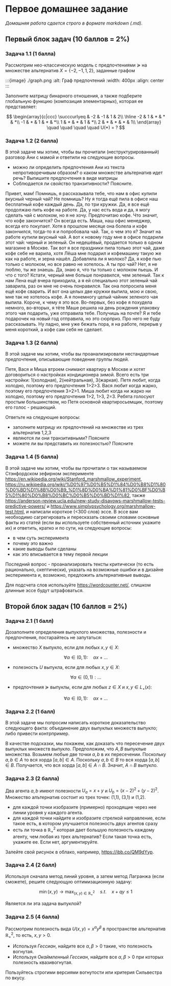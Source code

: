 # Первое домашнее задание

*Домашняя работа сдается строго в формате markdown (.md).*

## Первый блок задач (10 баллов = 2%)

### Задача 1.1 (1 балла)
Рассмотрим нео-классическую модель с предпочтениями $\succcurlyeq$ на множестве альтернатив $X = \{-2, -1, 1, 2\}$, заданные графом 

:::{image} ./graph.png
:alt: Граф предпочтений
:width: 400px
:align: center
:::

Заполните матрицу бинарного отношения, а также подберите глобальную функцию (композиция элементарных), которая ее представляет:

$$ 
\begin{array}{c|ccc}
 \succcurlyeq & -2 & -1 & 1 & 2\\
\hline
-2  & 1  & * & * & *\\
-1  & *  & 1 & * & *\\
1  & *  & *  & 1 & *\\
2 & *  & * & * & 1\\
\end{array} \quad \quad \quad \quad U(*) = ?
$$

### Задача 1.2 (2 балла)

В этой задаче мы хотим, чтобы вы прочитали (неструктурированный)  разговор Ани с мамой и ответили на следующие вопросы.

- можно ли определить предпочтения Ани из текста непротиворечивым образом? о каком множестве альтернатив идет речь? Выпишите предпочтения в виде матрицы
- Соблюдается ли свойство транзитивности? Поясните. 

Привет, мам! Помнишь, я рассказывала тебе, что нам в офис купили вкусный черный чай? Не помнишь? Ну я тогда ещё пила в офисе наш бесплатный кофе каждый день. Да, по три кружки. Да, я все ещё продолжаю пить кофе на работе. Да, у нас есть вода и да, я могу сделать чай с молоком, но я не хочу. Предпочитаю кофе. Что значит, что кофе закончится? Он всегда есть. Маша, наш офис менеджер, всегда его покупает. Хотя в прошлом месяце она болела и кофе закончился, тогда-то я и попробовала чай. Так, о чем это я? Значит на работе купили вкусный чай. А вот к новому году мне в офисе подарили этот чай: черный и зеленый. Он недешёвый, продается только в одном магазине в Москве. Так вот я все праздники пила только этот чай, даже кофе себе не варила, хотя Лёша мне подарил и кофемашину такую же как на работе, и зерна нашёл. Добавляла ли я молоко? Да, я кофе пью только с молоком, но все равно не хотелось. А ты про чай? Нет, я не люблю, ты же знаешь. Да, знаю я, что ты только с молоком пьешь. И что с того? Кстати, черный мне больше понравился, чем зеленый. Так к нам Лена ещё вчера приходила, а я ей специально этот зеленый чай заварила, раз он мне не очень понравился. Так она попросила меня ещё кофе сварить. И вот она целых две кружки выпила, мою и свою, мне так не хотелось кофе. А я понемногу целый чайник зеленого чая выпила. Короче, к чему я это все. Во-первых, без кофе я похудела немного, во-вторых, я тёте Маше решила на день рождения упаковку этого чая подарить, уже отправила тебе. Получишь на почте? Я и тебе подарочек на новый год отправила, но это сюрприз. Про него не буду рассказывать. Ну ладно, мне уже бежать пора, я на работе, перерыв у меня короткий, а кофе сам себя не сделает.

### Задача 1.3 (2 балла)

В этой задаче мы хотим, чтобы вы проанализировали нестандартные предпочтения, описывающие поведение группы людей.

Петя, Вася и Миша втроем снимают квартиру в Москве и хотят договориться о настройках кондиционера зимой. Всего есть три настройки: 1(холодная), 2(нейтральная), 3(жаркая). Петя любит, когда холодно, поэтому его предпочтения 1>2>3. Вася любит когда жарко, поэтому его предпочтения 3>2>1. Миша любит когда ни жарко ни холодно, поэтому его предпочтения 1>2, 1>3, 2=3. Ребята голосуют простым большинством, но Петя основной квартиросьемщик, поэтому его голос - решающий.

Ответьте на следующие вопросы:
- заполните матрицу их предпочтений на множестве из трех альтернатив 1,2,3
- являются ли они транзитивными? Поясните
- можете ли вы представить их полезностью? Поясните

### Задача 1.4 (5 балла)

В этой задаче мы хотим, чтобы вы прочитали о так называемом Стэнфордском зефирном эксперименте https://en.wikipedia.org/wiki/Stanford_marshmallow_experiment, https://ru.wikipedia.org/wiki/%D0%97%D0%B5%D1%84%D0%B8%D1%80%D0%BD%D1%8B%D0%B9_%D1%8D%D0%BA%D1%81%D0%BF%D0%B5%D1%80%D0%B8%D0%BC%D0%B5%D0%BD%D1%82, также https://anderson-review.ucla.edu/new-study-disavows-marshmallow-tests-predictive-powers/ и https://www.simplypsychology.org/marshmallow-test.html, и написали короткое (<300 слов) эссе. В эссе вам необходимо сагрегировать и пересказать своими словами основные факты из статей (если вы используете собственный источник укажите их) и ответить, кратко и по сути, на следующие вопросы:

- в чем суть эксперимента
- почему это важно
- какие выводы были сделаны
- как это вписывается в тему первой лекции

Последний вопрос - проанализировать тексты критически (то есть рационально, скептически), указать на возможные ошибки и в дизайне эксперимента и, возможно, предложить альтернативные выводы.

Для подсчета слов используйте https://wordcounter.net/, слишком длинные эссе будут штрафоваться.

## Второй блок задач (10 баллов = 2%)

### Задача 2.1 (1 балл)

Дозаполните определения выпуклого множества, полезности и предпочтения, постарайтесь не запутаться:

- множество $X$ выпукло, если для любых $x,y \in X$: 

$$\forall \alpha \in (0,1): \quad \alpha x + \ldots$$

- полезность $U$ выпуклa, если для любых $x,y \in X$: 

$$\forall \alpha \in (0,1): \ldots$$

- предпочтения $\succcurlyeq$ выпуклы, если для любых $z \in X$ и $x, y \in L_{+}(x)$: 

$$ \forall \alpha \in (0,1): \quad \alpha x + \ldots$$

### Задача 2.2 (1 балл)

В этой задаче мы попросим написать короткое доказательство следующего факта: объединение двух выпуклых множеств выпукло; либо привести контрпример.

В качестве подсказки, мы покажем, как доказать что пересечение двух выпуклых множеств выпукло. Предположим, что $A,B$ выпуклые множества. Возьмем любые две точки $a,b$ в их пересечении. Поскольку $a,b \in A$ то вся хорда $[a,b] \in A$. Поскольку $a,b \in B$ то вся хорда $[a,b] \in B$. Получается, что вся хорда $[a,b] \in A \cap B$. Значит, $A \cap B$ выпукло.

### Задача 2.3 (2 баллa)

Два агента $a,b$ имеют полезности $U_a = x+y$ и $U_b = (x-2)^2 + (y-2)^2$. Множество алътернатив состоит из трех точек: (1,1), (3,1) и (1,2).

- для каждой точки изобразите (примерно) проходящие через нее линии уровня у каждого агента.
- для каждой точки найдите и изобразите стрелкой направление, если такое есть, в котором улучшается полезность двух агентов сразу
- есть ли точка в $\mathbb{R}^2_+$ которая дает большую полезность каждому агенту, чем любая из трех альтернатив? Если такая точка есть, укажите ее. Если нет, аргументируйте.

Залейте свой рисунок в облако, например, https://ibb.co/QM9dYyp.

### Задача 2.4 (2 балл)

Используя сначала метод линий уровня, а затем метод Лагранжа (если сможете), решите следующую оптимизационную задачу:

$$ 
\min(x, y) \to \max_{(x,y) \in \mathbb{R}^2_{+}} \quad s.t. \quad x + q y \leqslant 1
$$

Является ли эта задача выпуклой?

### Задача 2.5 (4 балла)

Рассмотрим полезность вида $U(x, y) = x^{\alpha} y^{\beta}$ в пространстве  альтернатив $\mathbb{R}^2_{+}$, то есть, $x, y>0$. 
- Используя *Гессиан*, найдите все $\alpha, \beta >0$ такие, что полезность вогнутая. 
- Используя *Окаймленный Гессиан*, найдите все  $\alpha, \beta>0$ при которых полезность квазивогнутая. 

Пользуйтесь строгими версиями вогнутости или критерия Сильвестра по вкусу.